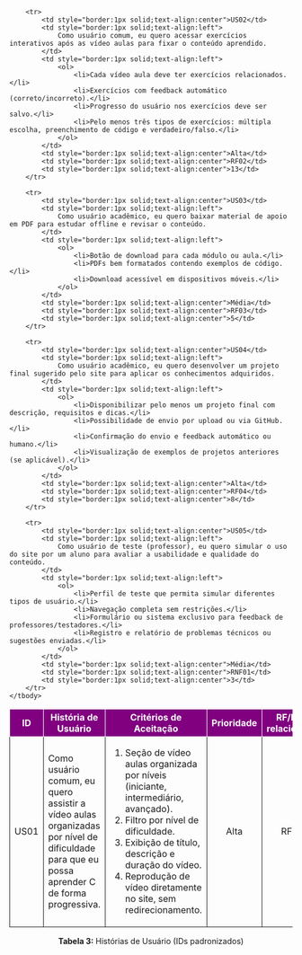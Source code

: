 <table>
    <thead>
        <tr style="background-color: purple; color: white">
            <th style="border:1px solid;text-align:center">ID</th>
            <th style="border:1px solid;text-align:center">História de Usuário</th>
            <th style="border:1px solid;text-align:center">Critérios de Aceitação</th>
            <th style="border:1px solid;text-align:center">Prioridade</th>
            <th style="border:1px solid;text-align:center">RF/RNF relacionado</th>
            <th style="border:1px solid;text-align:center">Story Points</th>
        </tr>
    </thead>
    <tbody>
        <tr>
            <td style="border:1px solid;text-align:center">US01</td>
            <td style="border:1px solid;text-align:left">
                Como usuário comum, eu quero assistir a vídeo aulas organizadas por nível de dificuldade para que eu possa aprender C de forma progressiva.
            </td>
            <td style="border:1px solid;text-align:left">
                <ol>
                    <li>Seção de vídeo aulas organizada por níveis (iniciante, intermediário, avançado).</li>
                    <li>Filtro por nível de dificuldade.</li>
                    <li>Exibição de título, descrição e duração do vídeo.</li>
                    <li>Reprodução de vídeo diretamente no site, sem redirecionamento.</li>
                </ol>
            </td>
            <td style="border:1px solid;text-align:center">Alta</td>
            <td style="border:1px solid;text-align:center">RF01</td>
            <td style="border:1px solid;text-align:center">8</td>
        </tr>

        <tr>
            <td style="border:1px solid;text-align:center">US02</td>
            <td style="border:1px solid;text-align:left">
                Como usuário comum, eu quero acessar exercícios interativos após as vídeo aulas para fixar o conteúdo aprendido.
            </td>
            <td style="border:1px solid;text-align:left">
                <ol>
                    <li>Cada vídeo aula deve ter exercícios relacionados.</li>
                    <li>Exercícios com feedback automático (correto/incorreto).</li>
                    <li>Progresso do usuário nos exercícios deve ser salvo.</li>
                    <li>Pelo menos três tipos de exercícios: múltipla escolha, preenchimento de código e verdadeiro/falso.</li>
                </ol>
            </td>
            <td style="border:1px solid;text-align:center">Alta</td>
            <td style="border:1px solid;text-align:center">RF02</td>
            <td style="border:1px solid;text-align:center">13</td>
        </tr>

        <tr>
            <td style="border:1px solid;text-align:center">US03</td>
            <td style="border:1px solid;text-align:left">
                Como usuário acadêmico, eu quero baixar material de apoio em PDF para estudar offline e revisar o conteúdo.
            </td>
            <td style="border:1px solid;text-align:left">
                <ol>
                    <li>Botão de download para cada módulo ou aula.</li>
                    <li>PDFs bem formatados contendo exemplos de código.</li>
                    <li>Download acessível em dispositivos móveis.</li>
                </ol>
            </td>
            <td style="border:1px solid;text-align:center">Média</td>
            <td style="border:1px solid;text-align:center">RF03</td>
            <td style="border:1px solid;text-align:center">5</td>
        </tr>

        <tr>
            <td style="border:1px solid;text-align:center">US04</td>
            <td style="border:1px solid;text-align:left">
                Como usuário acadêmico, eu quero desenvolver um projeto final sugerido pelo site para aplicar os conhecimentos adquiridos.
            </td>
            <td style="border:1px solid;text-align:left">
                <ol>
                    <li>Disponibilizar pelo menos um projeto final com descrição, requisitos e dicas.</li>
                    <li>Possibilidade de envio por upload ou via GitHub.</li>
                    <li>Confirmação do envio e feedback automático ou humano.</li>
                    <li>Visualização de exemplos de projetos anteriores (se aplicável).</li>
                </ol>
            </td>
            <td style="border:1px solid;text-align:center">Alta</td>
            <td style="border:1px solid;text-align:center">RF04</td>
            <td style="border:1px solid;text-align:center">8</td>
        </tr>

        <tr>
            <td style="border:1px solid;text-align:center">US05</td>
            <td style="border:1px solid;text-align:left">
                Como usuário de teste (professor), eu quero simular o uso do site por um aluno para avaliar a usabilidade e qualidade do conteúdo.
            </td>
            <td style="border:1px solid;text-align:left">
                <ol>
                    <li>Perfil de teste que permita simular diferentes tipos de usuário.</li>
                    <li>Navegação completa sem restrições.</li>
                    <li>Formulário ou sistema exclusivo para feedback de professores/testadores.</li>
                    <li>Registro e relatório de problemas técnicos ou sugestões enviadas.</li>
                </ol>
            </td>
            <td style="border:1px solid;text-align:center">Média</td>
            <td style="border:1px solid;text-align:center">RNF01</td>
            <td style="border:1px solid;text-align:center">3</td>
        </tr>
    </tbody>
</table>

<div style="text-align:center">
    <p><b>Tabela 3:</b> Histórias de Usuário (IDs padronizados)</p>
</div>
